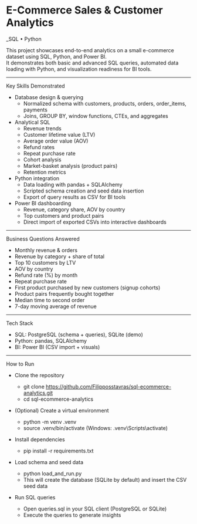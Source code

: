 # E-Commerce Sales & Customer Analytics
_SQL • Python 

This project showcases end-to-end analytics on a small e-commerce dataset using SQL, Python, and Power BI.  
It demonstrates both basic and advanced SQL queries, automated data loading with Python, and visualization readiness for BI tools.  

------------------------------------------------------------
Key Skills Demonstrated
- Database design & querying
  - Normalized schema with customers, products, orders, order_items, payments
  - Joins, GROUP BY, window functions, CTEs, and aggregates
- Analytical SQL
  - Revenue trends
  - Customer lifetime value (LTV)
  - Average order value (AOV)
  - Refund rates
  - Repeat purchase rate
  - Cohort analysis
  - Market-basket analysis (product pairs)
  - Retention metrics
- Python integration
  - Data loading with pandas + SQLAlchemy
  - Scripted schema creation and seed data insertion
  - Export of query results as CSV for BI tools
- Power BI dashboarding
  - Revenue, category share, AOV by country
  - Top customers and product pairs
  - Direct import of exported CSVs into interactive dashboards

------------------------------------------------------------
Business Questions Answered
- Monthly revenue & orders
- Revenue by category + share of total
- Top 10 customers by LTV
- AOV by country
- Refund rate (%) by month
- Repeat purchase rate
- First product purchased by new customers (signup cohorts)
- Product pairs frequently bought together
- Median time to second order
- 7-day moving average of revenue

------------------------------------------------------------
Tech Stack
- SQL: PostgreSQL (schema + queries), SQLite (demo)
- Python: pandas, SQLAlchemy
- BI: Power BI (CSV import + visuals)

------------------------------------------------------------
How to Run
- Clone the repository
  - git clone https://github.com/Filipposstavras/sql-ecommerce-analytics.git
  - cd sql-ecommerce-analytics

- (Optional) Create a virtual environment
  - python -m venv .venv
  - source .venv/bin/activate   (Windows: .venv\Scripts\activate)

- Install dependencies
  - pip install -r requirements.txt

- Load schema and seed data
  - python load_and_run.py
  - This will create the database (SQLite by default) and insert the CSV seed data

- Run SQL queries
  - Open queries.sql in your SQL client (PostgreSQL or SQLite)
  - Execute the queries to generate insights


